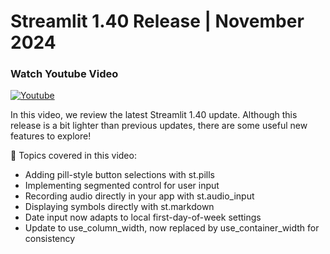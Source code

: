 # Streamlit 1.40 Release | November 2024

### Watch Youtube Video
[![Youtube](https://img.youtube.com/vi/Xz486uUid3o/0.jpg)](https://www.youtube.com/watch?v=Xz486uUid3o "Youtube")

In this video, we review the latest Streamlit 1.40 update. Although this release is a bit lighter than previous updates, there are some useful new features to explore!

📝 Topics covered in this video:

- Adding pill-style button selections with st.pills
- Implementing segmented control for user input
- Recording audio directly in your app with st.audio_input
- Displaying symbols directly with st.markdown
- Date input now adapts to local first-day-of-week settings
- Update to use_column_width, now replaced by use_container_width for consistency

